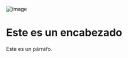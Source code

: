  ![image](https://github.com/user-attachments/assets/f4e9ab6b-0a51-4a29-978e-d077a394896b)
 <!DOCTYPE html>
<html>
<head>
  <link rel="stylesheet" href="styles.css">
</head>
<body>

<h1>Este es un encabezado</h1>
<p>Este es un párrafo.</p>

</body>
</html>

